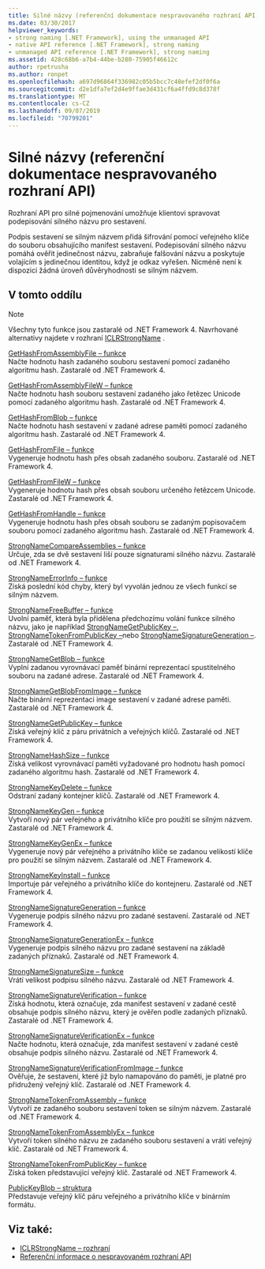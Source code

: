 ```yaml
---
title: Silné názvy (referenční dokumentace nespravovaného rozhraní API)
ms.date: 03/30/2017
helpviewer_keywords:
- strong naming [.NET Framework], using the unmanaged API
- native API reference [.NET Framework], strong naming
- unmanaged API reference [.NET Framework], strong naming
ms.assetid: 428c68b6-a7b4-44be-b280-75905f46612c
author: rpetrusha
ms.author: ronpet
ms.openlocfilehash: a697d96864f336982c05b5bcc7c48efef2df0f6a
ms.sourcegitcommit: d2e1dfa7ef2d4e9ffae3d431cf6a4ffd9c8d378f
ms.translationtype: MT
ms.contentlocale: cs-CZ
ms.lasthandoff: 09/07/2019
ms.locfileid: "70799201"
---
```

# <a name="strong-naming-unmanaged-api-reference"></a>Silné názvy (referenční dokumentace nespravovaného rozhraní API)
Rozhraní API pro silné pojmenování umožňuje klientovi spravovat podepisování silného názvu pro sestavení.  
  
 Podpis sestavení se silným názvem přidá šifrování pomocí veřejného klíče do souboru obsahujícího manifest sestavení. Podepisování silného názvu pomáhá ověřit jedinečnost názvu, zabraňuje falšování názvu a poskytuje volajícím s jedinečnou identitou, když je odkaz vyřešen. Nicméně není k dispozici žádná úroveň důvěryhodnosti se silným názvem.  
  
## <a name="in-this-section"></a>V tomto oddílu  
  
> [!NOTE]
> Všechny tyto funkce jsou zastaralé od .NET Framework 4. Navrhované alternativy najdete v rozhraní [ICLRStrongName](../hosting/iclrstrongname-interface.md) .  
  
 [GetHashFromAssemblyFile – funkce](gethashfromassemblyfile-function.md)  
 Načte hodnotu hash zadaného souboru sestavení pomocí zadaného algoritmu hash. Zastaralé od .NET Framework 4.  
  
 [GetHashFromAssemblyFileW – funkce](gethashfromassemblyfilew-function.md)  
 Načte hodnotu hash souboru sestavení zadaného jako řetězec Unicode pomocí zadaného algoritmu hash. Zastaralé od .NET Framework 4.  
  
 [GetHashFromBlob – funkce](gethashfromblob-function.md)  
 Načte hodnotu hash sestavení v zadané adrese paměti pomocí zadaného algoritmu hash. Zastaralé od .NET Framework 4.  
  
 [GetHashFromFile – funkce](gethashfromfile-function.md)  
 Vygeneruje hodnotu hash přes obsah zadaného souboru.  Zastaralé od .NET Framework 4.  
  
 [GetHashFromFileW – funkce](gethashfromfilew-function.md)  
 Vygeneruje hodnotu hash přes obsah souboru určeného řetězcem Unicode. Zastaralé od .NET Framework 4.  
  
 [GetHashFromHandle – funkce](gethashfromhandle-function.md)  
 Vygeneruje hodnotu hash přes obsah souboru se zadaným popisovačem souboru pomocí zadaného algoritmu hash.  Zastaralé od .NET Framework 4.  
  
 [StrongNameCompareAssemblies – funkce](strongnamecompareassemblies-function.md)  
 Určuje, zda se dvě sestavení liší pouze signaturami silného názvu. Zastaralé od .NET Framework 4.  
  
 [StrongNameErrorInfo – funkce](strongnameerrorinfo-function.md)  
 Získá poslední kód chyby, který byl vyvolán jednou ze všech funkcí se silným názvem.  
  
 [StrongNameFreeBuffer – funkce](strongnamefreebuffer-function.md)  
 Uvolní paměť, která byla přidělena předchozímu volání funkce silného názvu, jako je například [StrongNameGetPublicKey –](strongnamegetpublickey-function.md), [StrongNameTokenFromPublicKey –](strongnametokenfrompublickey-function.md)nebo [StrongNameSignatureGeneration –](strongnamesignaturegeneration-function.md).   Zastaralé od .NET Framework 4.  
  
 [StrongNameGetBlob – funkce](strongnamegetblob-function.md)  
 Vyplní zadanou vyrovnávací paměť binární reprezentací spustitelného souboru na zadané adrese. Zastaralé od .NET Framework 4.  
  
 [StrongNameGetBlobFromImage – funkce](strongnamegetblobfromimage-function.md)  
 Načte binární reprezentaci image sestavení v zadané adrese paměti. Zastaralé od .NET Framework 4.  
  
 [StrongNameGetPublicKey – funkce](strongnamegetpublickey-function.md)  
 Získá veřejný klíč z páru privátních a veřejných klíčů. Zastaralé od .NET Framework 4.  
  
 [StrongNameHashSize – funkce](strongnamehashsize-function.md)  
 Získá velikost vyrovnávací paměti vyžadované pro hodnotu hash pomocí zadaného algoritmu hash.  Zastaralé od .NET Framework 4.  
  
 [StrongNameKeyDelete – funkce](strongnamekeydelete-function.md)  
 Odstraní zadaný kontejner klíčů. Zastaralé od .NET Framework 4.  
  
 [StrongNameKeyGen – funkce](strongnamekeygen-function.md)  
 Vytvoří nový pár veřejného a privátního klíče pro použití se silným názvem.  Zastaralé od .NET Framework 4.  
  
 [StrongNameKeyGenEx – funkce](strongnamekeygenex-function.md)  
 Vygeneruje nový pár veřejného a privátního klíče se zadanou velikostí klíče pro použití se silným názvem. Zastaralé od .NET Framework 4.  
  
 [StrongNameKeyInstall – funkce](strongnamekeyinstall-function.md)  
 Importuje pár veřejného a privátního klíče do kontejneru.  Zastaralé od .NET Framework 4.  
  
 [StrongNameSignatureGeneration – funkce](strongnamesignaturegeneration-function.md)  
 Vygeneruje podpis silného názvu pro zadané sestavení.   Zastaralé od .NET Framework 4.  
  
 [StrongNameSignatureGenerationEx – funkce](strongnamesignaturegenerationex-function.md)  
 Vygeneruje podpis silného názvu pro zadané sestavení na základě zadaných příznaků.    Zastaralé od .NET Framework 4.  
  
 [StrongNameSignatureSize – funkce](strongnamesignaturesize-function.md)  
 Vrátí velikost podpisu silného názvu. Zastaralé od .NET Framework 4.  
  
 [StrongNameSignatureVerification – funkce](strongnamesignatureverification-function.md)  
 Získá hodnotu, která označuje, zda manifest sestavení v zadané cestě obsahuje podpis silného názvu, který je ověřen podle zadaných příznaků. Zastaralé od .NET Framework 4.  
  
 [StrongNameSignatureVerificationEx – funkce](strongnamesignatureverificationex-function.md)  
 Načte hodnotu, která označuje, zda manifest sestavení v zadané cestě obsahuje podpis silného názvu.  Zastaralé od .NET Framework 4.  
  
 [StrongNameSignatureVerificationFromImage – funkce](strongnamesignatureverificationfromimage-function.md)  
 Ověřuje, že sestavení, které již bylo namapováno do paměti, je platné pro přidružený veřejný klíč. Zastaralé od .NET Framework 4.  
  
 [StrongNameTokenFromAssembly – funkce](strongnametokenfromassembly-function.md)  
 Vytvoří ze zadaného souboru sestavení token se silným názvem.  Zastaralé od .NET Framework 4.  
  
 [StrongNameTokenFromAssemblyEx – funkce](strongnametokenfromassemblyex-function.md)  
 Vytvoří token silného názvu ze zadaného souboru sestavení a vrátí veřejný klíč. Zastaralé od .NET Framework 4.  
  
 [StrongNameTokenFromPublicKey – funkce](strongnametokenfrompublickey-function.md)  
 Získá token představující veřejný klíč. Zastaralé od .NET Framework 4.  
  
 [PublicKeyBlob – struktura](publickeyblob-structure.md)  
 Představuje veřejný klíč páru veřejného a privátního klíče v binárním formátu.  
  
## <a name="see-also"></a>Viz také:

- [ICLRStrongName – rozhraní](../hosting/iclrstrongname-interface.md)
- [Referenční informace o nespravovaném rozhraní API](../index.md)
